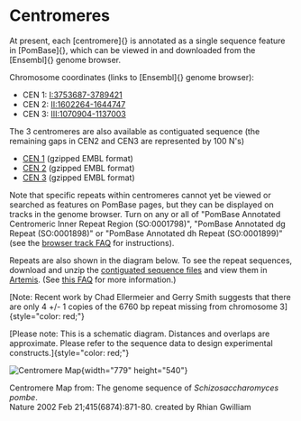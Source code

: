 # Centromeres

At present, each [centromere]{} is annotated as a single sequence
feature in [PomBase]{}, which can be viewed in and downloaded from the
[Ensembl]{} genome browser.

Chromosome coordinates (links to [Ensembl]{} genome browser):

-   CEN 1: [I:3753687-3789421](http://genomebrowser.pombase.org/Schizosaccharomyces_pombe/Location/View?r=I%3A3753687-3789421;site=ensemblunit)
-   CEN 2: [II:1602264-1644747](http://genomebrowser.pombase.org/Schizosaccharomyces_pombe/Location/View?r=II%3A1602264-1644747;site=ensemblunit)
-   CEN 3: [III:1070904-1137003](http://genomebrowser.pombase.org/Schizosaccharomyces_pombe/Location/View?r=III%3A1070904-1137003;site=ensemblunit)

The 3 centromeres are also available as contiguated sequence (the
remaining gaps in CEN2 and CEN3 are represented by 100 N's)

-   [CEN 1](http://www.pombase.org/sites/pombase.org/files/documents/cen1.gz) (gzipped EMBL format)
-   [CEN 2](http://www.pombase.org/sites/pombase.org/files/documents/cen2.gz) (gzipped EMBL format)
-   [CEN 3](http://www.pombase.org/sites/pombase.org/files/documents/cen3.gz) (gzipped EMBL format)

Note that specific repeats within centromeres cannot yet be viewed or
searched as features on PomBase pages, but they can be displayed on
tracks in the genome browser. Turn on any or all of "PomBase Annotated
Centromeric Inner Repeat Region (SO:0001798)", "PomBase Annotated dg
Repeat (SO:0001898)" or "PomBase Annotated dh Repeat (SO:0001899)" (see
the [browser track FAQ](http://www.pombase.org/faqs/how-can-i-show-or-hide-tracks-genome-browser) for
instructions).

Repeats are also shown in the diagram below. To see the repeat
sequences, download and unzip the [contiguated sequence
files](ftp://ftp.ebi.ac.uk/pub/databases/pombase/pombe/Chromosome_contigs/)
and view them in
[Artemis](http://www.sanger.ac.uk/resources/software/artemis/). (See
[this FAQ](http://www.pombase.org/faqs/there-equivalent-artemis-java-applet-pombase) for more
information.)

[Note: Recent work by Chad Ellermeier and Gerry Smith suggests that
there are only 4 +/- 1 copies of the 6760 bp repeat missing from
chromosome 3]{style="color: red;"}

[Please note: This is a schematic diagram. Distances and overlaps are
approximate. Please refer to the sequence data to design experimental
constructs.]{style="color: red;"}

![Centromere Map](images/centromeremapping.gif){width="779" height="540"}

Centromere Map from: The genome sequence of *Schizosaccharomyces pombe*.\
Nature 2002 Feb 21;415(6874):871-80. created by Rhian Gwilliam
